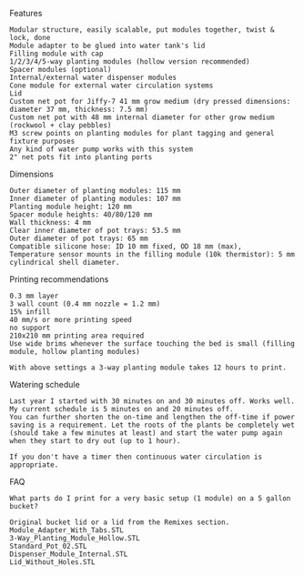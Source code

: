 Features

    Modular structure, easily scalable, put modules together, twist & lock, done
    Module adapter to be glued into water tank's lid
    Filling module with cap
    1/2/3/4/5-way planting modules (hollow version recommended)
    Spacer modules (optional)
    Internal/external water dispenser modules
    Cone module for external water circulation systems
    Lid
    Custom net pot for Jiffy-7 41 mm grow medium (dry pressed dimensions: diameter 37 mm, thickness: 7.5 mm)
    Custom net pot with 48 mm internal diameter for other grow medium (rockwool + clay pebbles)
    M3 screw points on planting modules for plant tagging and general fixture purposes
    Any kind of water pump works with this system
    2" net pots fit into planting ports

Dimensions

    Outer diameter of planting modules: 115 mm
    Inner diameter of planting modules: 107 mm
    Planting module height: 120 mm
    Spacer module heights: 40/80/120 mm
    Wall thickness: 4 mm
    Clear inner diameter of pot trays: 53.5 mm
    Outer diameter of pot trays: 65 mm
    Compatible silicone hose: ID 10 mm fixed, OD 18 mm (max),
    Temperature sensor mounts in the filling module (10k thermistor): 5 mm cylindrical shell diameter.

Printing recommendations

    0.3 mm layer
    3 wall count (0.4 mm nozzle = 1.2 mm)
    15% infill
    40 mm/s or more printing speed
    no support
    210x210 mm printing area required
    Use wide brims whenever the surface touching the bed is small (filling module, hollow planting modules)

    With above settings a 3-way planting module takes 12 hours to print.

Watering schedule

    Last year I started with 30 minutes on and 30 minutes off. Works well.
    My current schedule is 5 minutes on and 20 minutes off.
    You can further shorten the on-time and lengthen the off-time if power saving is a requirement. Let the roots of the plants be completely wet (should take a few minutes at least) and start the water pump again when they start to dry out (up to 1 hour).

    If you don't have a timer then continuous water circulation is appropriate.

FAQ

    What parts do I print for a very basic setup (1 module) on a 5 gallon bucket?

    Original bucket lid or a lid from the Remixes section.
    Module_Adapter_With_Tabs.STL
    3-Way_Planting_Module_Hollow.STL
    Standard_Pot_02.STL
    Dispenser_Module_Internal.STL
    Lid_Without_Holes.STL
